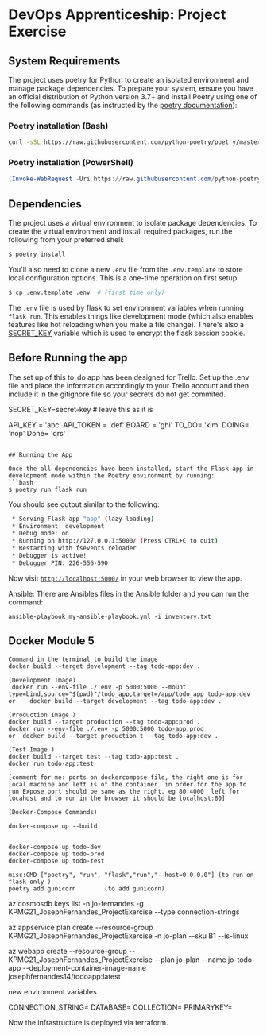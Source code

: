 # DevOps Apprenticeship: Project Exercise

## System Requirements

The project uses poetry for Python to create an isolated environment and manage package dependencies. To prepare your system, ensure you have an official distribution of Python version 3.7+ and install Poetry using one of the following commands (as instructed by the [poetry documentation](https://python-poetry.org/docs/#system-requirements)):

### Poetry installation (Bash)

```bash
curl -sSL https://raw.githubusercontent.com/python-poetry/poetry/master/install-poetry.py | python -
```

### Poetry installation (PowerShell)

```powershell
(Invoke-WebRequest -Uri https://raw.githubusercontent.com/python-poetry/poetry/master/install-poetry.py -UseBasicParsing).Content | python -
```

## Dependencies

The project uses a virtual environment to isolate package dependencies. To create the virtual environment and install required packages, run the following from your preferred shell:

```bash
$ poetry install
```

You'll also need to clone a new `.env` file from the `.env.template` to store local configuration options. This is a one-time operation on first setup:

```bash
$ cp .env.template .env  # (first time only)
```

The `.env` file is used by flask to set environment variables when running `flask run`. This enables things like development mode (which also enables features like hot reloading when you make a file change). There's also a [SECRET_KEY](https://flask.palletsprojects.com/en/1.1.x/config/#SECRET_KEY) variable which is used to encrypt the flask session cookie.

## Before Running the app

The set up of this to_do app has been designed for Trello. Set up the .env file and place the information accordingly to your Trello account and then include it in the gitignore file so your secrets do not get commited.

SECRET_KEY=secret-key # leave this as it is

API_KEY = 'abc'
API_TOKEN = 'def'
BOARD = 'ghi'
TO_DO= 'klm'
DOING= 'nop'
Done=  'qrs'
```

## Running the App

Once the all dependencies have been installed, start the Flask app in development mode within the Poetry environment by running:
```bash
$ poetry run flask run
```

You should see output similar to the following:
```bash
 * Serving Flask app "app" (lazy loading)
 * Environment: development
 * Debug mode: on
 * Running on http://127.0.0.1:5000/ (Press CTRL+C to quit)
 * Restarting with fsevents reloader
 * Debugger is active!
 * Debugger PIN: 226-556-590
```
Now visit [`http://localhost:5000/`](http://localhost:5000/) in your web browser to view the app.

Ansible: There are Ansibles files in the Ansible folder and you can run the command:

``` 
ansible-playbook my-ansible-playbook.yml -i inventory.txt

```
## Docker Module 5
```
Command in the terminal to build the image
docker build --target development --tag todo-app:dev .    

(Development Image)
 docker run --env-file ./.env -p 5000:5000 --mount type=bind,source="$(pwd)"/todo_app,target=/app/todo_app todo-app:dev
or    docker build --target development --tag todo-app:dev .

(Production Image )
docker build --target production --tag todo-app:prod . 
docker run --env-file ./.env -p 5000:5000 todo-app:prod
or  docker build --target production t --tag todo-app:dev .

(Test Image )
docker build --target test --tag todo-app:test . 
docker run todo-app:test

[comment for me: ports on dockercompose file, the right one is for local machine and left is of the container. in order for the app to run Expose port should be same as the right. eg 80:4000  left for locahost and to run in the browser it should be localhost:80]

(Docker-Compose Commands)

docker-compose up --build 


docker-compose up todo-dev
docker-compose up todo-prod
docker-compose up todo-test

misc:CMD ["poetry", "run", "flask","run","--host=0.0.0.0"] (to run on flask only )
poetry add gunicorn        (to add gunicorn)                            
```

az cosmosdb keys list -n jo-fernandes -g
KPMG21_JosephFernandes_ProjectExercise --type connection-strings

az appservice plan create --resource-group KPMG21_JosephFernandes_ProjectExercise -n jo-plan --sku B1 --is-linux

az webapp create --resource-group  --KPMG21_JosephFernandes_ProjectExercise --plan jo-plan --name jo-todo-app --deployment-container-image-name josephfernandes14/todoapp:latest

new environment variables 

CONNECTION_STRING=
DATABASE=
COLLECTION=
PRIMARYKEY=

Now the infrastructure is deployed via terraform.